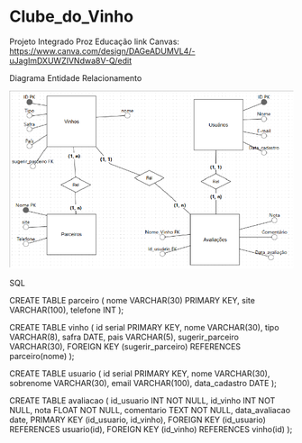 # Clube_do_Vinho
Projeto Integrado Proz Educação
link Canvas:
https://www.canva.com/design/DAGeADUMVL4/-uJagImDXUWZIVNdwa8V-Q/edit

Diagrama Entidade Relacionamento

![alt text](imagens/DER.png)


SQL

  CREATE TABLE parceiro (
  nome VARCHAR(30) PRIMARY KEY,
  site VARCHAR(100),
  telefone INT
  );
  
  CREATE TABLE vinho (
  id serial PRIMARY KEY,
  nome VARCHAR(30),
  tipo VARCHAR(8),
  safra DATE,
  pais VARCHAR(5),
  sugerir_parceiro VARCHAR(30),
  FOREIGN KEY (sugerir_parceiro) REFERENCES parceiro(nome)
  );
  
  CREATE TABLE usuario (
  id serial PRIMARY KEY,
  nome VARCHAR(30),
  sobrenome VARCHAR(30),
  email VARCHAR(100),
  data_cadastro DATE
  );
  
  CREATE TABLE avaliacao (
  id_usuario INT NOT NULL,
  id_vinho INT NOT NULL,
  nota FLOAT NOT NULL,
  comentario TEXT NOT NULL,
  data_avaliacao date,
  PRIMARY KEY (id_usuario, id_vinho),
  FOREIGN KEY (id_usuario) REFERENCES usuario(id),
  FOREIGN KEY (id_vinho) REFERENCES vinho(id)
  );

